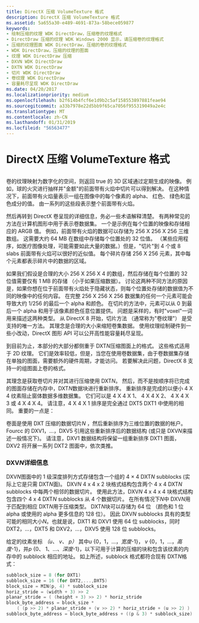 ```yaml
---
title: DirectX 压缩 VolumeTexture 格式
description: DirectX 压缩 VolumeTexture 格式
ms.assetid: 5a655a30-e489-4691-873a-58bece059877
keywords:
- 绘制压缩的纹理 WDK DirectDraw，压缩卷的纹理格式
- DirectDraw 压缩的纹理 WDK Windows 2000 显示，请压缩卷的纹理格式
- 压缩的纹理图面 WDK DirectDraw，压缩的卷的纹理格式
- WDK DirectDraw，压缩的纹理的图面
- 纹理 WDK DirectDraw 压缩
- DXVN WDK DirectDraw
- DXTN WDK DirectDraw
- 切片 WDK DirectDraw
- 卷纹理 WDK DirectDraw
- 容量耗尽呈现 WDK DirectDraw
ms.date: 04/20/2017
ms.localizationpriority: medium
ms.openlocfilehash: b2f614b4fcf6e1d9b2c5af158553897881feae94
ms.sourcegitcommit: a33b7978e22d5bb9f65ca7056f955319049a2e4c
ms.translationtype: MT
ms.contentlocale: zh-CN
ms.lasthandoff: 01/31/2019
ms.locfileid: "56563477"
---
```

# <a name="directx-compressed-volumetexture-formats"></a>DirectX 压缩 VolumeTexture 格式


## <span id="ddk_directx_compressed_volumetexture_formats_gg"></span><span id="DDK_DIRECTX_COMPRESSED_VOLUMETEXTURE_FORMATS_GG"></span>


卷的纹理映射为数字化的空间，则返回 true 的 3D 区域通过定期生成的映像。 例如，球的火灾进行抽样并"金额"的前面带有火焰中切片可以得到解决。 在这种情况下，前面带有火焰量表示一组在图像中的每个像素的 alpha、 红色、 绿色和蓝色成分的值。 由一系列的这些段表示整个前面带有火焰。

然后再转到 DirectX 卷呈现的详细信息，务必一些术语解释清楚。 有两种常见的方法在计算机图形中用于表示卷数据集。 一个是示例在每个位置的映像和存储相应的 ARGB 值。 例如，前面带有火焰的数据可以存储为 256 X 256 X 256 三维数组。 这需要大约 64 MB 在数组中存储每个位置处的 32 位值。 （某些应用程序，如医疗图像处理，可能需要如此大量的数据。）但是，"切片"到 4 个或 8 slabs 前面带有火焰可以很好的近似值。 每个碎片存储 256 X 256 元素，其中每个元素都表示碎片中的数据的区域。

如果我们假设是合理的大小 256 X 256 X 4 的数组，然后存储在每个位置的 32 位值需要仅有 1 MB 的存储 （小于如果压缩数据）。 讨论这两种不同方法的原因是，如果你想在位于前面带有火焰处于隐藏状态，则每个位置处存储的数据值为不同的映像中的任何内容。 在完整 256 X 256 X 256 数据集的任何一个元素可能会导致大约 1/256 的最后一个 alpha 和颜色。 在切片的方法中，元素可以从 0 到最后一个 alpha 和用于该像素颜色任意位置提供。 问题是采样的，有时"voxel"一词用来描述这两种类型。 从 DirectX 8 开始，切片方法 （通常称为"卷纹理"） 是受支持的唯一方法。 其理念是合理的大小来缩短卷集数据。 使用纹理绘制硬件到一些小改动，DirectX 图形 API 可以公开高性能容量耗尽呈现。

到目前为止，本部分的大部分都侧重于 DXT*N*压缩图面上的格式。 这些格式适用于 2D 纹理。 它们是效率较低，但是，当您在使用卷数据集，由于卷数据集存储在单独的图面，需要额外的硬件周期，才能访问。 若要解决此问题，DirectX 8 支持一的组图面上卷的格式。

其理念是获取卷切片并对其进行压缩使用 DXT*N*。 然后，而不是按顺序将已完成的图面存储在内存中，DXT*N*数据块进行重新排序。 重新排序是完成的以便小 4 X 4 纹素阻止窗体数据多维数据集。 它们可以是 4 X 4 X 1、 4 X 4 X 2、 4 X 4 X 3 或 4 X 4 X 4。 请注意，4 X 4 X 1 排序是完全通过 DXT5 DXT1 中使用的相同。 重要的一点是：

卷面是使用 DXT 压缩的数据切片*N* ，然后重新排序为三维位置的数据的帐户。 Fourcc 的 DXV1，...，DXV5 引用这些重新排序后的数据结构 (或只是 DXV*N*来描述一般情况下)。 请注意，DXV1 数据结构将保留一组重新排序 DXT1 图面，DXV2 将开展一系列 DXT2 图面中，依次类推。

### <a name="span-iddxvndetailsspanspan-iddxvndetailsspandxvn-details"></a><span id="dxvn_details"></span><span id="DXVN_DETAILS"></span>DXV*N*详细信息

DXV*N*图面中的 1 级深度排列方式存储包含一个组的 4 × 4 DXT*N* subblocks (实际上它是只需 DXT*N*面)。 DXV*N* 4 x 4 x 2 块格式结构包含两个 4 x 4 DXT*N* subblocks 中每两个相邻的数据切片。 使用此方法，DXV*N* 4 x 4 x 4 块格式结构包含四个 4 x 4 DXT*N* subblocks 从 4 个数据切片。 在所有情况下*N*中 DXV*N*用于匹配到相应 DXT*N*用于压缩类型。 DXT*N*块可以存储为 64 位 （颜色和 1 位 alpha 或使用的 alpha 更多信息的 128 位）。 因此 DXV*N* subblocks 具有的类型可能的相同大小*N*。也就是说，DXT1 和 DXV1 使用 64 位 subblocks，同时 DXT2，...，DXT5 和 DXV2，...，DXV5 使用 128 位 subblocks。

给定的纹素坐标 *（u、 v、 p）* 其中*u* {0，1，...，*宽度*-1}， *v* {0，1，...，*高度*-1}，并*p* {0、 1、...、*深度*-1}，以下可用于计算的压缩的块和包含该纹素的内存中的 subblock 相应的地址。 如上所述，subblock 格式都符合现有 DXT*N*格式：

```cpp
subblock_size = 8 (for DXT1)
subblock_size = 16 (for DXT2,...,DXT5)
block_size = MIN(p, 4) * subblock_size
horiz_stride = (width + 3) >> 2
planar_stride = ( (height + 3) >> 2) * horiz_stride
block_byte_address = block_size *
    ( (p >> 2) * planar_stride + (v >> 2) * horiz_stride + (u >> 2) )
subblock_byte_address = block_byte_address + ((p & 3) * subblock_size)
```

 

 





